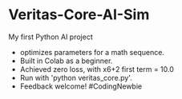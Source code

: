 # Veritas-Core-AI-Sim
My first Python AI project
- optimizes parameters for a math sequence.
- Built in Colab as a beginner.
- Achieved zero loss, with x6+2 first term = 10.0
- Run with 'python veritas_core.py'.
- Feedback welcome!
#CodingNewbie
